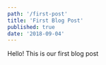 ```yaml
---
path: '/first-post'
title: 'First Blog Post'
published: true
date: '2018-09-04'
---
```


Hello! This is our first blog post
